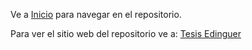 Ve a [Inicio](index.md) para navegar en el repositorio.

Para ver el sitio web del repositorio ve a:
[Tesis Edinguer](https://ing-edinguer.github.io/Edinguer-CIATEQ/)
